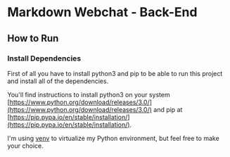# Markdown Webchat - Back-End

## How to Run

### Install Dependencies

First of all you have to install python3 and pip to be able to run this project and install all of the dependencies.

You'll find instructions to install python3 on your system [https://www.python.org/download/releases/3.0/](https://www.python.org/download/releases/3.0/) and pip at [https://pip.pypa.io/en/stable/installation/](https://pip.pypa.io/en/stable/installation/).

I'm using [venv](https://docs.python.org/3/library/venv.html) to virtualize my Python environment, but feel free to make your choice.

